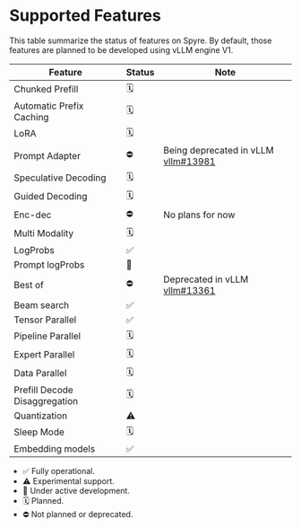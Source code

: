 # Supported Features

This table summarize the status of features on Spyre. By default, those features are planned to be developed using vLLM engine V1.

| Feature                       | Status | Note |
|-------------------------------|--------|------|
| Chunked Prefill               |   🗓️   |      |
| Automatic Prefix Caching      |   🗓️   |      |
| LoRA                          |   🗓️   |      |
| Prompt Adapter                |   ⛔   | Being deprecated in vLLM [vllm#13981](https://github.com/vllm-project/vllm/issues/13981) |
| Speculative Decoding          |   🗓️   |      |
| Guided Decoding               |   🗓️   |      |
| Enc-dec                       |   ⛔   | No plans for now |
| Multi Modality                |   🗓️   |      |
| LogProbs                      |   ✅   |      |
| Prompt logProbs               |   🚧   |      |
| Best of                       |   ⛔   | Deprecated in vLLM [vllm#13361](https://github.com/vllm-project/vllm/issues/13361)    |
| Beam search                   |   ✅   |      |
| Tensor Parallel               |   ✅   |      |
| Pipeline Parallel             |   🗓️   |      |
| Expert Parallel               |   🗓️   |      |
| Data Parallel                 |   🗓️   |      |
| Prefill Decode Disaggregation |   🗓️   |      |
| Quantization                  |   ⚠️   |      |
| Sleep Mode                    |   🗓️   |      |
| Embedding models              |   ✅   |      |

- ✅ Fully operational.
- ⚠️ Experimental support.
- 🚧 Under active development.
- 🗓️ Planned.
- ⛔ Not planned or deprecated.
